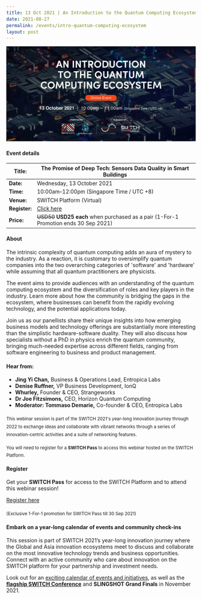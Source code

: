 ```yaml
---
title: 13 Oct 2021 | An Introduction to the Quantum Computing Ecosystem
date: 2021-08-27
permalink: /events/intro-quantum-computing-ecosystem
layout: post
---
```

![Alt text for image on Isomer site](/images/SWITCH_webinar_quantum-computing_ecosystem_2160x1080px_0.jpg)
#### Event details


| **Title:** | The Promise of Deep Tech: Sensors Data Quality in Smart Buildings |
| -------- | -------- |
|**Date:** | Wednesday, 13 October 2021 
| **Time:**    | 10:00am–12:00pm (Singapore Time / UTC +8) |
|**Venue:** | SWITCH Platform (Virtual)
| **Register:** | [Click here](https://events.hubilo.com/switchsg/register) |
|**Price:** | ~~USD50~~ **USD25 each** when purchased as a pair (1-For-1 Promotion ends 30 Sep 2021)

#### About

The intrinsic complexity of quantum computing adds an aura of mystery to the industry. As a reaction, it is customary to oversimplify quantum companies into the two overarching categories of 'software' and 'hardware' while assuming that all quantum practitioners are physicists.

The event aims to provide audiences with an understanding of the quantum computing ecosystem and the diversification of roles and key players in the industry. Learn more about how the community is bridging the gaps in the ecosystem, where businesses can benefit from the rapidly evolving technology, and the potential applications today.

Join us as our panellists share their unique insights into how emerging business models and technology offerings are substantially more interesting than the simplistic hardware-software duality. They will also discuss how specialists without a PhD in physics enrich the quantum community, bringing much-needed expertise across different fields, ranging from software engineering to business and product management.

#### Hear from:
* **Jing Yi Chan,** Business & Operations Lead, Entropica Labs
* **Denise Ruffner,** VP Business Development, IonQ
* **Whurley,** Founder & CEO, Strangeworks
* **Dr Joe Fitzsimons,** CEO, Horizon Quantum Computing
* **Moderator: Tommaso Demarie,** Co-founder & CEO, Entropica Labs


<sub>This webinar session is part of the SWITCH 2021's year-long innovation journey through 2022 to exchange ideas and collaborate with vibrant networks through a series of innovation-centric activities and a suite of networking features.</sub>

<sub>You will need to register for a <b>SWITCH Pass</b> to access this webinar hosted on the SWITCH Platform.</sub>

#### Register

Get your **SWITCH Pass** for access to the SWITCH Platform and to attend this webinar session!

[Register here](https://bit.ly/2Uv69uy)

<sub>(Exclusive 1-For-1 promotion for SWITCH Pass till 30 Sep 2021)</sub>

#### Embark on a year-long calendar of events and community check-ins

This session is part of SWITCH 2021’s year-long innovation journey where the Global and Asia innovation ecosystems meet to discuss and collaborate on the most innovative technology trends and business opportunities. Connect with an active community who care about innovation on the SWITCH platform for your partnership and investment needs.

Look out for an [exciting calendar of events and initiatives](/example-resource/events-and-initiatives/), as well as the **[flagship SWITCH Conference](/about-us/switch-2021)** and **SLINGSHOT Grand Finals** in November 2021.